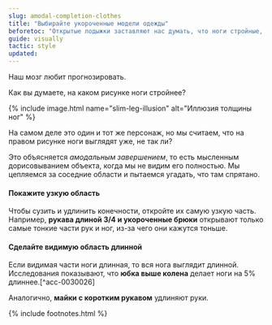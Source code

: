 ```yaml
---
slug: amodal-completion-clothes
title: "Выбирайте укороченные модели одежды"
beforetoc: "Открытые лодыжки заставляют нас думать, что ноги стройные, открытые запястья — что руки длинные."
guide: visually
tactic: style
updated:
---
```

Наш мозг любит прогнозировать.

Как вы думаете, на каком рисунке ноги стройнее?

{% include image.html name="slim-leg-illusion" alt="Иллюзия толщины ног" %}

На самом деле это один и тот же персонаж, но мы считаем, что на правом рисунке ноги выглядят уже, не так ли?

Это объясняется *амодальным завершением*, то есть мысленным дорисовыванием объекта, когда мы не видим его полностью. Мы цепляемся за соседние области и пытаемся угадать, что там спрятано.

#### Покажите узкую область
Чтобы сузить и удлинить конечности, откройте их самую узкую часть. Например, **рукава длиной 3/4 и укороченные брюки** открывают только самые тонкие части рук и ног, из-за чего они кажутся тоньше.

#### Сделайте видимую область длинной
Если видимая части ноги длинная, то вся нога выглядит длинной. Исследования показывают, что **юбка выше колена** делает ноги на 5% длиннее.[^acc-0030026]

Аналогично, **майки с коротким рукавом** удлиняют руки.

{% include footnotes.html %}
